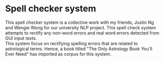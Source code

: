# Spell checker system

This spell checker system is a collective work with my friends, Justin Ng and Wengie Wong for our university NLP project. This spell check system attempts to rectify any non-word errors and real word errors detected from GUI input texts.   
This system focus on rectifying spelling errors that are related to astrological terms. Hence, a book titled "The Only Astrology Book You'll Ever Need" has imported as corpus for this system.
